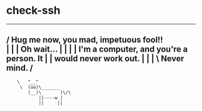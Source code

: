 # check-ssh

 _________________________________________ 
/ Hug me now, you mad, impetuous fool!!   \
|                                         |
| Oh wait...                              |
|                                         |
| I'm a computer, and you're a person. It |
| would never work out.                   |
|                                         |
\ Never mind.                             /
 ----------------------------------------- 
        \   ^__^
         \  (oo)\_______
            (__)\       )\/\
                ||----w |
                ||     ||
